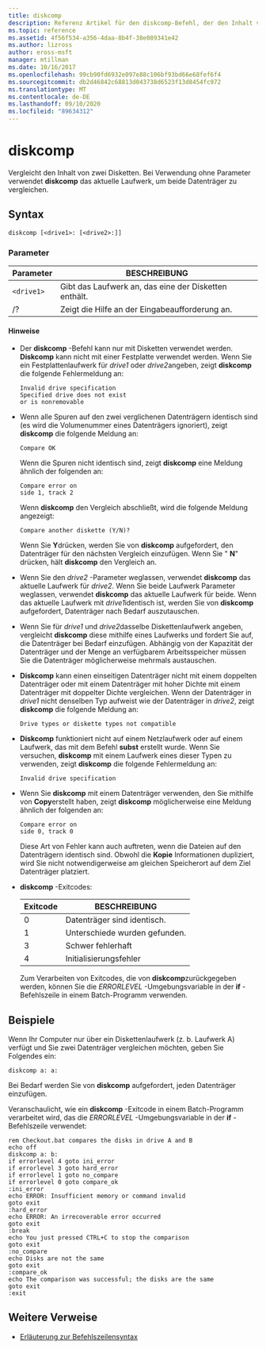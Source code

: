 ```yaml
---
title: diskcomp
description: Referenz Artikel für den diskcomp-Befehl, der den Inhalt von zwei Disketten vergleicht.
ms.topic: reference
ms.assetid: 4f56f534-a356-4daa-8b4f-38e089341e42
ms.author: lizross
author: eross-msft
manager: mtillman
ms.date: 10/16/2017
ms.openlocfilehash: 99cb90fd6932e097e88c106bf93bd66e68fef6f4
ms.sourcegitcommit: db2d46842c68813d043738d6523f13d8454fc972
ms.translationtype: MT
ms.contentlocale: de-DE
ms.lasthandoff: 09/10/2020
ms.locfileid: "89634312"
---
```

# <a name="diskcomp"></a>diskcomp

Vergleicht den Inhalt von zwei Disketten. Bei Verwendung ohne Parameter verwendet **diskcomp** das aktuelle Laufwerk, um beide Datenträger zu vergleichen.

## <a name="syntax"></a>Syntax

```
diskcomp [<drive1>: [<drive2>:]]
```

### <a name="parameters"></a>Parameter

| Parameter | BESCHREIBUNG |
| --------- | ----------- |
| `<drive1>` | Gibt das Laufwerk an, das eine der Disketten enthält. |
| /? | Zeigt die Hilfe an der Eingabeaufforderung an. |

#### <a name="remarks"></a>Hinweise

- Der **diskcomp** -Befehl kann nur mit Disketten verwendet werden. **Diskcomp** kann nicht mit einer Festplatte verwendet werden. Wenn Sie ein Festplattenlaufwerk für *drive1* oder *drive2*angeben, zeigt **diskcomp** die folgende Fehlermeldung an:

  ```
  Invalid drive specification
  Specified drive does not exist
  or is nonremovable
  ```

- Wenn alle Spuren auf den zwei verglichenen Datenträgern identisch sind (es wird die Volumenummer eines Datenträgers ignoriert), zeigt **diskcomp** die folgende Meldung an:

  ```
  Compare OK
  ```

  Wenn die Spuren nicht identisch sind, zeigt **diskcomp** eine Meldung ähnlich der folgenden an:

  ```
  Compare error on
  side 1, track 2
  ```

  Wenn **diskcomp** den Vergleich abschließt, wird die folgende Meldung angezeigt:

  ```
  Compare another diskette (Y/N)?
  ```

  Wenn Sie **Y**drücken, werden Sie von **diskcomp** aufgefordert, den Datenträger für den nächsten Vergleich einzufügen. Wenn Sie " **N**" drücken, hält **diskcomp** den Vergleich an.

- Wenn Sie den *drive2* -Parameter weglassen, verwendet **diskcomp** das aktuelle Laufwerk für *drive2*. Wenn Sie beide Laufwerk Parameter weglassen, verwendet **diskcomp** das aktuelle Laufwerk für beide. Wenn das aktuelle Laufwerk mit *drive1*identisch ist, werden Sie von **diskcomp** aufgefordert, Datenträger nach Bedarf auszutauschen.

- Wenn Sie für *drive1* und *drive2*dasselbe Diskettenlaufwerk angeben, vergleicht **diskcomp** diese mithilfe eines Laufwerks und fordert Sie auf, die Datenträger bei Bedarf einzufügen. Abhängig von der Kapazität der Datenträger und der Menge an verfügbarem Arbeitsspeicher müssen Sie die Datenträger möglicherweise mehrmals austauschen.

- **Diskcomp** kann einen einseitigen Datenträger nicht mit einem doppelten Datenträger oder mit einem Datenträger mit hoher Dichte mit einem Datenträger mit doppelter Dichte vergleichen. Wenn der Datenträger in *drive1* nicht denselben Typ aufweist wie der Datenträger in *drive2*, zeigt **diskcomp** die folgende Meldung an:

  ```
  Drive types or diskette types not compatible
  ```

- **Diskcomp** funktioniert nicht auf einem Netzlaufwerk oder auf einem Laufwerk, das mit dem Befehl **subst** erstellt wurde. Wenn Sie versuchen, **diskcomp** mit einem Laufwerk eines dieser Typen zu verwenden, zeigt **diskcomp** die folgende Fehlermeldung an:

  ```
  Invalid drive specification
  ```

- Wenn Sie **diskcomp** mit einem Datenträger verwenden, den Sie mithilfe von **Copy**erstellt haben, zeigt **diskcomp** möglicherweise eine Meldung ähnlich der folgenden an:

  ```
  Compare error on
  side 0, track 0
  ```

  Diese Art von Fehler kann auch auftreten, wenn die Dateien auf den Datenträgern identisch sind. Obwohl die **Kopie** Informationen dupliziert, wird Sie nicht notwendigerweise am gleichen Speicherort auf dem Ziel Datenträger platziert.

- **diskcomp** -Exitcodes:

  | Exitcode | BESCHREIBUNG |
  | --------- | ----------- |
  | 0 | Datenträger sind identisch. |
  | 1 | Unterschiede wurden gefunden. |
  | 3 | Schwer fehlerhaft |
  | 4 | Initialisierungsfehler |

  Zum Verarbeiten von Exitcodes, die von **diskcomp**zurückgegeben werden, können Sie die *ERRORLEVEL* -Umgebungsvariable in der **if** -Befehlszeile in einem Batch-Programm verwenden.

## <a name="examples"></a>Beispiele

Wenn Ihr Computer nur über ein Diskettenlaufwerk (z. b. Laufwerk A) verfügt und Sie zwei Datenträger vergleichen möchten, geben Sie Folgendes ein:

```
diskcomp a: a:
```

Bei Bedarf werden Sie von **diskcomp** aufgefordert, jeden Datenträger einzufügen.

Veranschaulicht, wie ein **diskcomp** -Exitcode in einem Batch-Programm verarbeitet wird, das die *ERRORLEVEL* -Umgebungsvariable in der **if** -Befehlszeile verwendet:

```
rem Checkout.bat compares the disks in drive A and B
echo off
diskcomp a: b:
if errorlevel 4 goto ini_error
if errorlevel 3 goto hard_error
if errorlevel 1 goto no_compare
if errorlevel 0 goto compare_ok
:ini_error
echo ERROR: Insufficient memory or command invalid
goto exit
:hard_error
echo ERROR: An irrecoverable error occurred
goto exit
:break
echo You just pressed CTRL+C to stop the comparison
goto exit
:no_compare
echo Disks are not the same
goto exit
:compare_ok
echo The comparison was successful; the disks are the same
goto exit
:exit
```

## <a name="additional-references"></a>Weitere Verweise

- [Erläuterung zur Befehlszeilensyntax](command-line-syntax-key.md)
